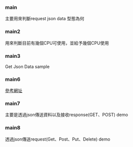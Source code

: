 ### main

主要用來判斷request json data 型態為何

### main2

用來判斷目前有幾個CPU可使用，並給予幾個CPU使用

### main3

Get Json Data sample


### main6

[參考網址](http://www.alexedwards.net/blog/golang-response-snippets)


### main7

主要是透過json傳送資料以及接收response(GET、POST) demo

### main8

透過json傳送request(Get、Post、Put、Delete) demo

